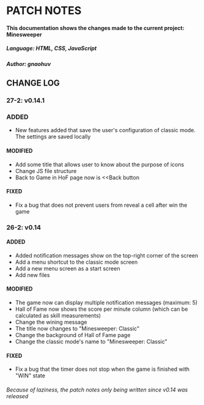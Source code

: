 # PATCH NOTES

#### This documentation shows the changes made to the current project: Minesweeper

##### Language: HTML, CSS, JavaScript
##### Author: gnaohuv

## CHANGE LOG

### 27-2: v0.14.1

### ADDED
- New features added that save the user's configuration of classic mode. The settings are saved locally

#### MODIFIED
- Add some title that allows user to know about the purpose of icons
- Change JS file structure
- Back to Game in HoF page now is <<Back button

#### FIXED
- Fix a bug that does not prevent users from reveal a cell after win the game

### 26-2: v0.14
#### ADDED
- Added notification messages show on the top-right corner of the screen
- Add a menu shortcut to the classic mode screen
- Add a new menu screen as a start screen
- Add new files

#### MODIFIED
- The game now can display multiple notification messages (maximum: 5)
- Hall of Fame now shows the score per minute column (which can be calculated as skill measurements)
- Change the wining message
- The title now changes to "Minesweeper: Classic"
- Change the background of Hall of Fame page
- Change the classic mode's name to "Minesweeper: Classic"

#### FIXED
- Fix a bug that the timer does not stop when the game is finished with "WIN" state


###### Because of laziness, the patch notes only being written since v0.14 was released